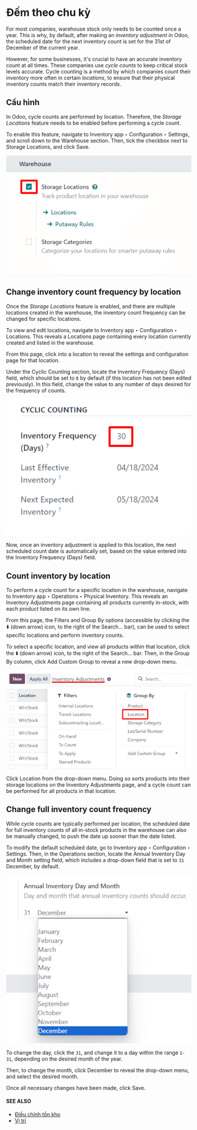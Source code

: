 # Đếm theo chu kỳ

For most companies, warehouse stock only needs to be counted once a year. This is why, by default,
after making an *inventory adjustment* in Odoo, the scheduled date for the next inventory count is
set for the 31st of December of the current year.

However, for some businesses, it's crucial to have an accurate inventory count at all times. These
companies use *cycle counts* to keep critical stock levels accurate. Cycle counting is a method by
which companies count their inventory more often in certain *locations*, to ensure that their
physical inventory counts match their inventory records.

## Cấu hình

In Odoo, cycle counts are performed by location. Therefore, the *Storage Locations* feature needs to
be enabled before performing a cycle count.

To enable this feature, navigate to Inventory app ‣ Configuration ‣ Settings,
and scroll down to the Warehouse section. Then, tick the checkbox next to
Storage Locations, and click Save.

![Enabled Storage Locations setting in inventory settings.](cycle_counts/cycle-counts-enabled-setting.png)

## Change inventory count frequency by location

Once the *Storage Locations* feature is enabled, and there are multiple locations created in the
warehouse, the inventory count frequency can be changed for specific locations.

To view and edit locations, navigate to Inventory app ‣ Configuration ‣
Locations. This reveals a Locations page containing every location currently created
and listed in the warehouse.

From this page, click into a location to reveal the settings and configuration page for that
location.

Under the Cyclic Counting section, locate the Inventory Frequency (Days)
field, which should be set to `0` by default (if this location has not been edited previously). In
this field, change the value to any number of days desired for the frequency of counts.

![Location frequency setting on location.](cycle_counts/cycle-counts-frequency-value.png)

Now, once an inventory adjustment is applied to this location, the next scheduled count date is
automatically set, based on the value entered into the Inventory Frequency (Days) field.

## Count inventory by location

To perform a cycle count for a specific location in the warehouse, navigate to
Inventory app ‣ Operations ‣ Physical Inventory. This reveals an
Inventory Adjustments page containing all products currently in-stock, with each product
listed on its own line.

From this page, the Filters and Group By options (accessible by clicking the
⬇️ (down arrow) icon, to the right of the Search... bar), can be used to
select specific locations and perform inventory counts.

To select a specific location, and view all products within that location, click the ⬇️
(down arrow) icon, to the right of the Search... bar. Then, in the Group By
column, click Add Custom Group to reveal a new drop-down menu.

![Filters and Group By menu on Inventory Adjustments page.](cycle_counts/cycle-counts-filter-menu.png)

Click Location from the drop-down menu. Doing so sorts products into their storage
locations on the Inventory Adjustments page, and a cycle count can be performed for all
products in that location.

## Change full inventory count frequency

While cycle counts are typically performed per location, the scheduled date for full inventory
counts of all in-stock products in the warehouse can also be manually changed, to push the date up
sooner than the date listed.

To modify the default scheduled date, go to Inventory app ‣ Configuration ‣
Settings. Then, in the Operations section, locate the Annual Inventory Day
and Month setting field, which includes a drop-down field that is set to `31` December,
by default.

![Frequency field in inventory app settings.](cycle_counts/cycle-counts-frequency-calendar.png)

To change the day, click the `31`, and change it to a day within the range `1-31`, depending on the
desired month of the year.

Then, to change the month, click December to reveal the drop-down menu, and select the
desired month.

Once all necessary changes have been made, click Save.

#### SEE ALSO
- [Điều chỉnh tồn kho](count_products.md)
- [Vị trí](use_locations.md)
